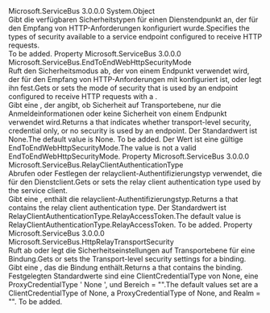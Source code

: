 <Type Name="WebHttpRelaySecurity" FullName="Microsoft.ServiceBus.WebHttpRelaySecurity">
  <TypeSignature Language="C#" Value="public sealed class WebHttpRelaySecurity" />
  <TypeSignature Language="ILAsm" Value=".class public auto ansi sealed beforefieldinit WebHttpRelaySecurity extends System.Object" />
  <TypeSignature Language="DocId" Value="T:Microsoft.ServiceBus.WebHttpRelaySecurity" />
  <TypeSignature Language="VB.NET" Value="Public NotInheritable Class WebHttpRelaySecurity" />
  <TypeSignature Language="F#" Value="type WebHttpRelaySecurity = class" />
  <AssemblyInfo>
    <AssemblyName>Microsoft.ServiceBus</AssemblyName>
    <AssemblyVersion>3.0.0.0</AssemblyVersion>
  </AssemblyInfo>
  <Base>
    <BaseTypeName>System.Object</BaseTypeName>
  </Base>
  <Interfaces />
  <Docs>
    <summary><span data-ttu-id="5eaae-101">Gibt die verfügbaren Sicherheitstypen für einen Dienstendpunkt an, der für den Empfang von HTTP-Anforderungen konfiguriert wurde.</span><span class="sxs-lookup"><span data-stu-id="5eaae-101">Specifies the types of security available to a service endpoint configured to receive HTTP requests.</span></span> </summary>
    <remarks>To be added.</remarks>
  </Docs>
  <Members>
    <Member MemberName="Mode">
      <MemberSignature Language="C#" Value="public Microsoft.ServiceBus.EndToEndWebHttpSecurityMode Mode { get; set; }" />
      <MemberSignature Language="ILAsm" Value=".property instance valuetype Microsoft.ServiceBus.EndToEndWebHttpSecurityMode Mode" />
      <MemberSignature Language="DocId" Value="P:Microsoft.ServiceBus.WebHttpRelaySecurity.Mode" />
      <MemberSignature Language="VB.NET" Value="Public Property Mode As EndToEndWebHttpSecurityMode" />
      <MemberSignature Language="F#" Value="member this.Mode : Microsoft.ServiceBus.EndToEndWebHttpSecurityMode with get, set" Usage="Microsoft.ServiceBus.WebHttpRelaySecurity.Mode" />
      <MemberType>Property</MemberType>
      <AssemblyInfo>
        <AssemblyName>Microsoft.ServiceBus</AssemblyName>
        <AssemblyVersion>3.0.0.0</AssemblyVersion>
      </AssemblyInfo>
      <ReturnValue>
        <ReturnType>Microsoft.ServiceBus.EndToEndWebHttpSecurityMode</ReturnType>
      </ReturnValue>
      <Docs>
        <summary><span data-ttu-id="5eaae-102">Ruft den Sicherheitsmodus ab, der von einem Endpunkt verwendet wird, der für den Empfang von HTTP-Anforderungen mit <see cref="T:Microsoft.ServiceBus.WebHttpRelayBinding" /> konfiguriert ist, oder legt ihn fest.</span><span class="sxs-lookup"><span data-stu-id="5eaae-102">Gets or sets the mode of security that is used by an endpoint configured to receive HTTP requests with a <see cref="T:Microsoft.ServiceBus.WebHttpRelayBinding" />.</span></span></summary>
        <value><span data-ttu-id="5eaae-103">Gibt eine <see cref="T:Microsoft.ServiceBus.EndToEndWebHttpSecurityMode" /> , der angibt, ob Sicherheit auf Transportebene, nur die Anmeldeinformationen oder keine Sicherheit von einem Endpunkt verwendet wird.</span><span class="sxs-lookup"><span data-stu-id="5eaae-103">Returns a <see cref="T:Microsoft.ServiceBus.EndToEndWebHttpSecurityMode" /> that indicates whether transport-level security, credential only, or no security is used by an endpoint.</span></span> <span data-ttu-id="5eaae-104">Der Standardwert ist None.</span><span class="sxs-lookup"><span data-stu-id="5eaae-104">The default value is None.</span></span></value>
        <remarks>To be added.</remarks>
        <exception cref="T:System.ArgumentOutOfRangeException"><span data-ttu-id="5eaae-105">Der Wert ist eine gültige EndToEndWebHttpSecurityMode.</span><span class="sxs-lookup"><span data-stu-id="5eaae-105">The value is not a valid EndToEndWebHttpSecurityMode.</span></span></exception>
      </Docs>
    </Member>
    <Member MemberName="RelayClientAuthenticationType">
      <MemberSignature Language="C#" Value="public Microsoft.ServiceBus.RelayClientAuthenticationType RelayClientAuthenticationType { get; set; }" />
      <MemberSignature Language="ILAsm" Value=".property instance valuetype Microsoft.ServiceBus.RelayClientAuthenticationType RelayClientAuthenticationType" />
      <MemberSignature Language="DocId" Value="P:Microsoft.ServiceBus.WebHttpRelaySecurity.RelayClientAuthenticationType" />
      <MemberSignature Language="VB.NET" Value="Public Property RelayClientAuthenticationType As RelayClientAuthenticationType" />
      <MemberSignature Language="F#" Value="member this.RelayClientAuthenticationType : Microsoft.ServiceBus.RelayClientAuthenticationType with get, set" Usage="Microsoft.ServiceBus.WebHttpRelaySecurity.RelayClientAuthenticationType" />
      <MemberType>Property</MemberType>
      <AssemblyInfo>
        <AssemblyName>Microsoft.ServiceBus</AssemblyName>
        <AssemblyVersion>3.0.0.0</AssemblyVersion>
      </AssemblyInfo>
      <ReturnValue>
        <ReturnType>Microsoft.ServiceBus.RelayClientAuthenticationType</ReturnType>
      </ReturnValue>
      <Docs>
        <summary><span data-ttu-id="5eaae-106">Abrufen oder Festlegen der relayclient-Authentifizierungstyp verwendet, die für den Dienstclient.</span><span class="sxs-lookup"><span data-stu-id="5eaae-106">Gets or sets the relay client authentication type used by the service client.</span></span></summary>
        <value><span data-ttu-id="5eaae-107">Gibt eine <see cref="T:Microsoft.ServiceBus.RelayClientAuthenticationType" /> , enthält die relayclient-Authentifizierungstyp.</span><span class="sxs-lookup"><span data-stu-id="5eaae-107">Returns a <see cref="T:Microsoft.ServiceBus.RelayClientAuthenticationType" /> that contains the relay client authentication type.</span></span> <span data-ttu-id="5eaae-108">Der Standardwert ist RelayClientAuthenticationType.RelayAccessToken.</span><span class="sxs-lookup"><span data-stu-id="5eaae-108">The default value is RelayClientAuthenticationType.RelayAccessToken.</span></span> </value>
        <remarks>To be added.</remarks>
      </Docs>
    </Member>
    <Member MemberName="Transport">
      <MemberSignature Language="C#" Value="public Microsoft.ServiceBus.HttpRelayTransportSecurity Transport { get; }" />
      <MemberSignature Language="ILAsm" Value=".property instance class Microsoft.ServiceBus.HttpRelayTransportSecurity Transport" />
      <MemberSignature Language="DocId" Value="P:Microsoft.ServiceBus.WebHttpRelaySecurity.Transport" />
      <MemberSignature Language="VB.NET" Value="Public ReadOnly Property Transport As HttpRelayTransportSecurity" />
      <MemberSignature Language="F#" Value="member this.Transport : Microsoft.ServiceBus.HttpRelayTransportSecurity" Usage="Microsoft.ServiceBus.WebHttpRelaySecurity.Transport" />
      <MemberType>Property</MemberType>
      <AssemblyInfo>
        <AssemblyName>Microsoft.ServiceBus</AssemblyName>
        <AssemblyVersion>3.0.0.0</AssemblyVersion>
      </AssemblyInfo>
      <ReturnValue>
        <ReturnType>Microsoft.ServiceBus.HttpRelayTransportSecurity</ReturnType>
      </ReturnValue>
      <Docs>
        <summary><span data-ttu-id="5eaae-109">Ruft ab oder legt die Sicherheitseinstellungen auf Transportebene für eine Bindung.</span><span class="sxs-lookup"><span data-stu-id="5eaae-109">Gets or sets the Transport-level security settings for a binding.</span></span></summary>
        <value><span data-ttu-id="5eaae-110">Gibt eine <see cref="T:Microsoft.ServiceBus.HttpRelayTransportSecurity" /> , das die Bindung enthält.</span><span class="sxs-lookup"><span data-stu-id="5eaae-110">Returns a <see cref="T:Microsoft.ServiceBus.HttpRelayTransportSecurity" /> that contains the binding.</span></span> <span data-ttu-id="5eaae-111">Festgelegten Standardwerte sind eine ClientCredentialType von None, eine ProxyCredentialType ' None ', und Bereich = "".</span><span class="sxs-lookup"><span data-stu-id="5eaae-111">The default values set are a ClientCredentialType of None, a ProxyCredentialType of None, and Realm = "".</span></span></value>
        <remarks>To be added.</remarks>
      </Docs>
    </Member>
  </Members>
</Type>
